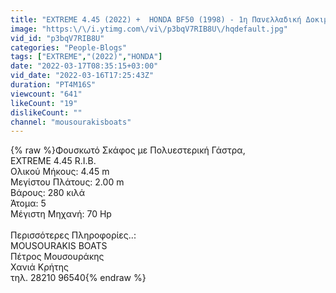 ```yaml
---
title: "EXTREME 4.45 (2022) +  HONDA BF50 (1998) - 1η Πανελλαδική Δοκιμή."
image: "https:\/\/i.ytimg.com\/vi\/p3bqV7RIB8U\/hqdefault.jpg"
vid_id: "p3bqV7RIB8U"
categories: "People-Blogs"
tags: ["EXTREME","(2022)","HONDA"]
date: "2022-03-17T08:35:15+03:00"
vid_date: "2022-03-16T17:25:43Z"
duration: "PT4M16S"
viewcount: "641"
likeCount: "19"
dislikeCount: ""
channel: "mousourakisboats"
---
```

{% raw %}Φουσκωτό  Σκάφος  με  Πολυεστερική  Γάστρα,<br />EXTREME  4.45  R.I.B.<br />Ολικού  Μήκους:  4.45 m<br />Μεγίστου  Πλάτους:  2.00 m<br />Βάρους:  280 κιλά<br />Άτομα:  5<br />Μέγιστη  Μηχανή:  70 Hp<br /><br />Περισσότερες  Πληροφορίες..:<br />MOUSOURAKIS  BOATS<br />Πέτρος  Μουσουράκης<br />Χανιά  Κρήτης<br />τηλ. 28210 96540{% endraw %}
